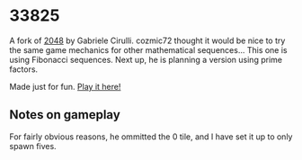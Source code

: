 # 33825
A fork of [2048](https://https://github.com/gabrielecirulli/2048) by Gabriele Cirulli.  cozmic72 thought it would be nice to try the same game mechanics for other mathematical sequences... This one is using Fibonacci sequences. Next up, he is planning a version using prime factors.

Made just for fun. [Play it here!](http://marblelover003.github.io/33825/)

## Notes on gameplay
For fairly obvious reasons, he ommitted the 0 tile, and I have set it up to only spawn fives.
